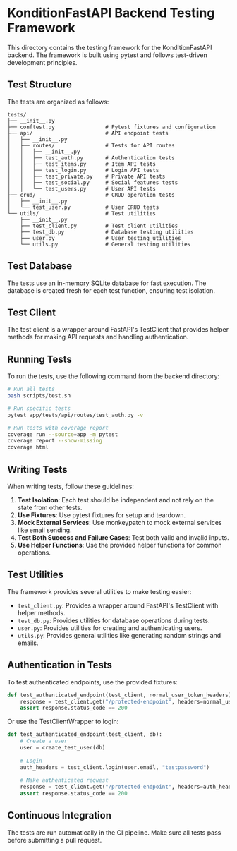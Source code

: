 # KonditionFastAPI Backend Testing Framework

This directory contains the testing framework for the KonditionFastAPI backend. The framework is built using pytest and follows test-driven development principles.

## Test Structure

The tests are organized as follows:

```
tests/
├── __init__.py
├── conftest.py                # Pytest fixtures and configuration
├── api/                       # API endpoint tests
│   ├── __init__.py
│   ├── routes/                # Tests for API routes
│   │   ├── __init__.py
│   │   ├── test_auth.py       # Authentication tests
│   │   ├── test_items.py      # Item API tests
│   │   ├── test_login.py      # Login API tests
│   │   ├── test_private.py    # Private API tests
│   │   ├── test_social.py     # Social features tests
│   │   └── test_users.py      # User API tests
├── crud/                      # CRUD operation tests
│   ├── __init__.py
│   └── test_user.py           # User CRUD tests
└── utils/                     # Test utilities
    ├── __init__.py
    ├── test_client.py         # Test client utilities
    ├── test_db.py             # Database testing utilities
    ├── user.py                # User testing utilities
    └── utils.py               # General testing utilities
```

## Test Database

The tests use an in-memory SQLite database for fast execution. The database is created fresh for each test function, ensuring test isolation.

## Test Client

The test client is a wrapper around FastAPI's TestClient that provides helper methods for making API requests and handling authentication.

## Running Tests

To run the tests, use the following command from the backend directory:

```bash
# Run all tests
bash scripts/test.sh

# Run specific tests
pytest app/tests/api/routes/test_auth.py -v

# Run tests with coverage report
coverage run --source=app -m pytest
coverage report --show-missing
coverage html
```

## Writing Tests

When writing tests, follow these guidelines:

1. **Test Isolation**: Each test should be independent and not rely on the state from other tests.
2. **Use Fixtures**: Use pytest fixtures for setup and teardown.
3. **Mock External Services**: Use monkeypatch to mock external services like email sending.
4. **Test Both Success and Failure Cases**: Test both valid and invalid inputs.
5. **Use Helper Functions**: Use the provided helper functions for common operations.

## Test Utilities

The framework provides several utilities to make testing easier:

- `test_client.py`: Provides a wrapper around FastAPI's TestClient with helper methods.
- `test_db.py`: Provides utilities for database operations during tests.
- `user.py`: Provides utilities for creating and authenticating users.
- `utils.py`: Provides general utilities like generating random strings and emails.

## Authentication in Tests

To test authenticated endpoints, use the provided fixtures:

```python
def test_authenticated_endpoint(test_client, normal_user_token_headers):
    response = test_client.get("/protected-endpoint", headers=normal_user_token_headers)
    assert response.status_code == 200
```

Or use the TestClientWrapper to login:

```python
def test_authenticated_endpoint(test_client, db):
    # Create a user
    user = create_test_user(db)
    
    # Login
    auth_headers = test_client.login(user.email, "testpassword")
    
    # Make authenticated request
    response = test_client.get("/protected-endpoint", headers=auth_headers)
    assert response.status_code == 200
```

## Continuous Integration

The tests are run automatically in the CI pipeline. Make sure all tests pass before submitting a pull request.